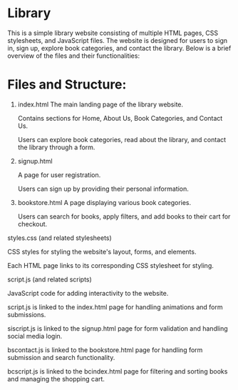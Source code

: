 # Library
This is a simple library website consisting of multiple HTML pages, CSS stylesheets, and JavaScript files. The website is designed for users to sign in, sign up, explore book categories, and contact the library. Below is a brief overview of the files and their functionalities:

# Files and Structure:
1. index.html
   The main landing page of the library website.

   Contains sections for Home, About Us, Book Categories, and Contact Us.

   Users can explore book categories, read about the library, and contact the library through a form.

2. signup.html

   A page for user registration.

   Users can sign up by providing their personal information.

3. bookstore.html
   A page displaying various book categories.

   Users can search for books, apply filters, and add books to their cart for checkout.

styles.css (and related stylesheets)

CSS styles for styling the website's layout, forms, and elements.

Each HTML page links to its corresponding CSS stylesheet for styling.

script.js (and related scripts)

JavaScript code for adding interactivity to the website.

script.js is linked to the index.html page for handling animations and form submissions.

siscript.js is linked to the signup.html page for form validation and handling social media login.

bscontact.js is linked to the bookstore.html page for handling form submission and search functionality.

bcscript.js is linked to the bcindex.html page for filtering and sorting books and managing the shopping cart.
